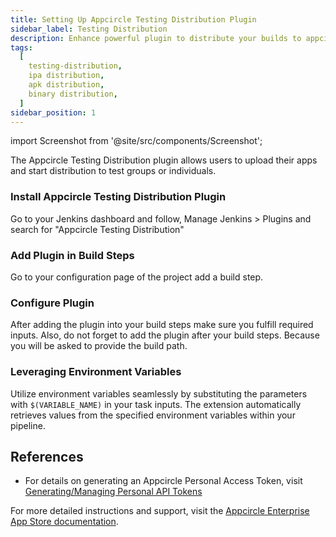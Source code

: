 ```yaml
---
title: Setting Up Appcircle Testing Distribution Plugin
sidebar_label: Testing Distribution
description: Enhance powerful plugin to distribute your builds to appcircle
tags:
  [
    testing-distribution,
    ipa distribution,
    apk distribution,
    binary distribution,
  ]
sidebar_position: 1
---
```


import Screenshot from '@site/src/components/Screenshot';

The Appcircle Testing Distribution plugin allows users to upload their apps and start distribution to test groups or individuals.

### Install Appcircle Testing Distribution Plugin

Go to your Jenkins dashboard and follow, Manage Jenkins > Plugins and search for "Appcircle Testing Distribution"

<Screenshot url='https://cdn.appcircle.io/docs/assets/sp-158-installation_steps.png' />

### Add Plugin in Build Steps

Go to your configuration page of the project add a build step.

<Screenshot url='https://cdn.appcircle.io/docs/assets/sp-158-add_pannel.png' />

### Configure Plugin

After adding the plugin into your build steps make sure you fulfill required inputs.
Also, do not forget to add the plugin after your build steps. Because you will be asked to provide the build path.

<Screenshot url='https://cdn.appcircle.io/docs/assets/sp-158-configure_pannel.png' />

### Leveraging Environment Variables

Utilize environment variables seamlessly by substituting the parameters with `$(VARIABLE_NAME)` in your task inputs. The extension automatically retrieves values from the specified environment variables within your pipeline.

## References

- For details on generating an Appcircle Personal Access Token, visit [Generating/Managing Personal API Tokens](https://docs.appcircle.io/appcircle-api/api-authentication#generatingmanaging-the-personal-api-tokens)

For more detailed instructions and support, visit the [Appcircle Enterprise App Store documentation](https://appcircle.io/enterprise-app-store).
